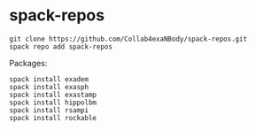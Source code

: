 # spack-repos

```
git clone https://github.com/Collab4exaNBody/spack-repos.git
spack repo add spack-repos
```

Packages:

```
spack install exadem
spack install exasph
spack install exastamp
spack install hippolbm
spack install rsampi
spack install rockable
```
